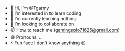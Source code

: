 - 👋 Hi, I’m @Tgarmy
- 👀 I’m interested in to learn coding 
- 🌱 I’m currently learning nothing 
- 💞️ I’m looking to collaborate on 
- 📫 How to reach me (gamingsolo71625@gmail.com)
- 😄 Pronouns: ...
- ⚡ Fun fact: I don't know anything 😉

<!---
Tgarmy/Tgarmy is a ✨ special ✨ repository because its `README.md` (this file) appears on your GitHub profile.
You can click the Preview link to take a look at your changes.
--->
